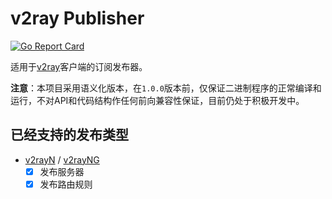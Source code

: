 # v2ray Publisher

[![Go Report Card](https://goreportcard.com/badge/ericboy/v2rayN-Publisher)](https://goreportcard.com/report/ericboy/v2rayN-Publisher)

适用于[v2ray](https://github.com/v2fly/v2ray-core)客户端的订阅发布器。

**注意**：本项目采用语义化版本，在`1.0.0`版本前，仅保证二进制程序的正常编译和运行，不对API和代码结构作任何前向兼容性保证，目前仍处于积极开发中。

## 已经支持的发布类型

  - [v2rayN](https://github.com/2dust/v2rayN) / [v2rayNG](https://github.com/2dust/v2rayNG)
    + [x] 发布服务器
    + [x] 发布路由规则
